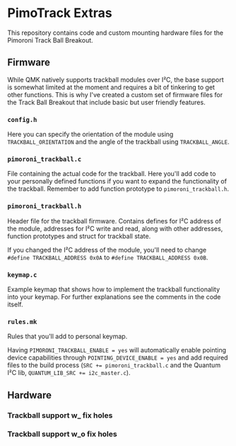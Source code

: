 # PimoTrack Extras

This repository contains code and custom mounting hardware files for the Pimoroni Track Ball Breakout.

## Firmware

While QMK natively supports trackball modules over I²C, the base support is somewhat limited at the moment and requires a bit of tinkering to get other functions.
This is why I've created a custom set of firmware files for the Track Ball Breakout that include basic but user friendly features.

### `config.h`

Here you can specify the orientation of the module using `TRACKBALL_ORIENTATION` and the angle of the trackball using `TRACKBALL_ANGLE`.

### `pimoroni_trackball.c`

File containing the actual code for the trackball. Here you'll add code to your personally defined functions if you want to expand the functionality of the trackball. Remember to add function prototype to `pimoroni_trackball.h`.

### `pimoroni_trackball.h`

Header file for the trackball firmware. Contains defines for I²C address of the module, addresses for I²C write and read, along with other addresses, function prototypes and struct for trackball state.

If you changed the I²C address of the module, you'll need to change `#define TRACKBALL_ADDRESS 0x0A` to `#define TRACKBALL_ADDRESS 0x0B`.

### `keymap.c`

Example keymap that shows how to implement the trackball functionality into your keymap.
For further explanations see the comments in the code itself.

### `rules.mk`

Rules that you'll add to personal keymap.

Having `PIMORONI_TRACKBALL_ENABLE = yes` will automatically enable pointing device capabilities through `POINTING_DEVICE_ENABLE = yes` and add required files to the build process (`SRC += pimoroni_trackball.c` and the Quantum I²C lib, `QUANTUM_LIB_SRC += i2c_master.c`).

## Hardware


### Trackball support w_ fix holes


### Trackball support w_o fix holes

